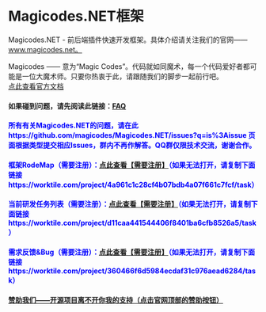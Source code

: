 Magicodes.NET框架
==============================================
Magicodes.NET - 前后端插件快速开发框架。具体介绍请关注我们的官网——www.magicodes.net。

Magicodes —— 意为“Magic Codes”。代码就如同魔术，每一个代码爱好者都可能是一位大魔术师。只要你热衷于此，请跟随我们的脚步一起前行吧。
<br />
<a href="http://www.magicodes.net/" target="_blank">点此查看官方文档</a>
<br />
<h4>如果碰到问题，请先阅读此链接：<a href="https://github.com/magicodes/Magicodes.NET/issues?q=is%3Aissue+label%3AFAQ">FAQ</a></h4>
<h4 style="color:blue">所有有关Magicodes.NET的问题，请在此 https://github.com/magicodes/Magicodes.NET/issues?q=is%3Aissue 页面根据类型提交相应Issues，群内不再作解答。QQ群仅限技术交流，谢谢合作。</h4>
<h4 style="color:blue">框架RodeMap（需要注册）：<a href="https://worktile.com/project/4a961c1c28cf4b07bdb4a07f661c7fcf/task" target="_blank">点此查看【需要注册】</a>（如果无法打开，请复制下面链接https://worktile.com/project/4a961c1c28cf4b07bdb4a07f661c7fcf/task）</h4>
<h4 style="color:blue">当前研发任务列表（需要注册）：<a href="https://worktile.com/project/d11caa441544406f8401ba6cfb8526a5/task" target="_blank">点此查看【需要注册】</a>（如果无法打开，请复制下面链接https://worktile.com/project/d11caa441544406f8401ba6cfb8526a5/task）</h4>
<h4 style="color:blue">需求反馈&Bug（需要注册）：<a href="https://worktile.com/project/360466f6d5984ecdaf31c976aead6284/task" target="_blank">点此查看【需要注册】</a>（如果无法打开，请复制下面链接https://worktile.com/project/360466f6d5984ecdaf31c976aead6284/task）</h4>
<h4>
    <a href="http://www.magicodes.net/" target="_blank">赞助我们——开源项目离不开你我的支持（点击官网顶部的赞助按钮）</a>
</h4>

